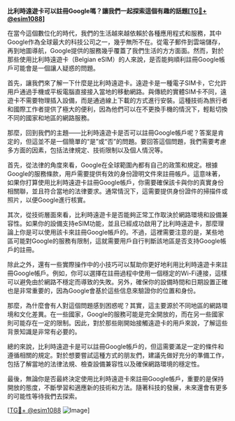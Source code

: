 **比利時遠遊卡可以註冊Google嗎？讓我們一起探索這個有趣的話題[[TG💪+ @esim1088](https://t.me/s/esim1088)]**

在當今這個數位化的時代，我們的生活越來越依賴於各種應用程式和服務，其中Google作為全球最大的科技公司之一，幾乎無所不在。從電子郵件到雲端儲存，再到地圖導航，Google提供的服務幾乎覆蓋了我們生活的方方面面。然而，對於那些使用比利時遠遊卡（Belgian eSIM）的人來說，是否能夠順利註冊Google帳戶可能會是一個讓人疑惑的問題。

首先，讓我們來了解一下什麼是比利時遠遊卡。遠遊卡是一種電子SIM卡，它允許用戶通過手機或平板電腦直接接入當地的移動網路。與傳統的實體SIM卡不同，遠遊卡不需要物理插入設備，而是通過線上下載的方式進行安裝。這種技術為旅行者和國際工作者提供了極大的便利，因為他們可以在不更換手機的情況下，輕鬆切換不同的國家和地區的網路服務。

那麼，回到我們的主題——比利時遠遊卡是否可以註冊Google帳戶呢？答案是肯定的，但這並不是一個簡單的“是”或“否”的問題。要回答這個問題，我們需要考慮多方面的因素，包括法律規定、技術限制以及個人情況等。

首先，從法律的角度來看，Google在全球範圍內都有自己的政策和規定。根據Google的服務條款，用戶需要提供有效的身份證明文件來註冊帳戶。這意味著，如果你打算使用比利時遠遊卡註冊Google帳戶，你需要確保該卡與你的真實身份相關聯，並且符合當地的法律要求。通常情況下，這需要提供身份證件的掃描件或照片，以便Google進行核實。

其次，從技術層面來看，比利時遠遊卡是否能夠正常工作取決於網路環境和設備兼容性。如果你的設備支持eSIM功能，並且已經成功啟用了比利時遠遊卡，那麼理論上你是可以使用該卡來註冊Google帳戶的。不過，這裡需要注意的是，某些地區可能對Google的服務有限制，這就需要用戶自行判斷該地區是否支持Google帳戶的註冊。

除此之外，還有一些實際操作中的小技巧可以幫助你更好地利用比利時遠遊卡來註冊Google帳戶。例如，你可以選擇在註冊過程中使用一個穩定的Wi-Fi連接，這樣可以避免由於網路不穩定而導致的失敗。另外，確保你的設備時間和日期設置正確也是非常重要的，因為Google會基於這些信息來驗證你的位置和身份。

那麼，為什麼會有人對這個問題感到困惑呢？其實，這主要源於不同地區的網路環境和文化差異。在一些國家，Google的服務可能是完全開放的，而在另一些國家則可能存在一定的限制。因此，對於那些剛開始接觸遠遊卡的用戶來說，了解這些背景知識是非常有必要的。

總的來說，比利時遠遊卡是可以註冊Google帳戶的，但這需要滿足一定的條件和遵循相關的規定。對於想要嘗試這種方式的朋友們，建議先做好充分的準備工作，包括了解當地的法律法規、檢查設備兼容性以及確保網路環境的穩定性。

最後，無論你是否最終決定使用比利時遠遊卡來註冊Google帳戶，重要的是保持開放的態度，不斷學習和適應新的技術和方法。隨著科技的發展，未來還會有更多的可能性等待我們去探索。

[[TG💪+ @esim1088](https://t.me/s/esim1088) ![Image](https://i.postimg.cc/4NQfJmqS/Snipaste-2025-05-13-00-14-12.png)]